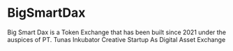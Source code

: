 # BigSmartDax
Big Smart Dax is a Token Exchange that has been built since 2021 under the auspices of PT. Tunas Inkubator Creative Startup As Digital Asset Exchange
